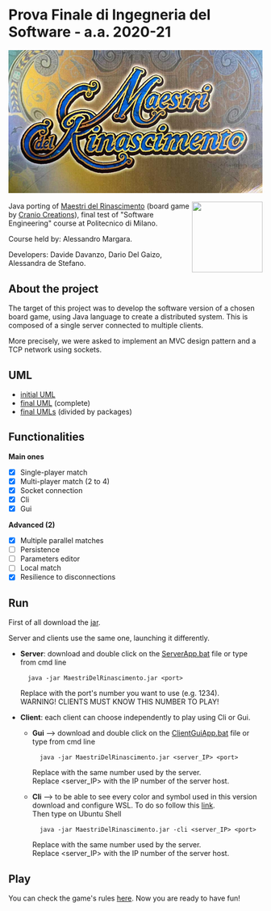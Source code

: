 # Prova Finale di Ingegneria del Software - a.a. 2020-21

![](src/main/resources/images/loading_screen.jpg)

<img src="https://craniointernational.com/2021/wp-content/uploads/2021/05/Masters-of-Renaissance_box3D.png" width=140px height=140 px align="right" />

Java porting of [Maestri del Rinascimento](http://www.craniocreations.it/prodotto/masters-of-renaissance) 
(board game by [Cranio Creations](http://www.craniocreations.it)), 
final test of "Software Engineering" course at Politecnico di Milano.

Course held by: Alessandro Margara.

Developers: Davide Davanzo, Dario Del Gaizo, Alessandra de Stefano.

## About the project

The target of this project was to develop the software version of a chosen board game, 
using Java language to create a distributed system. This is composed of a single server connected to multiple clients.

More precisely, we were asked to implement an MVC design pattern and a TCP network using sockets.

## UML

- [initial UML]()
- [final UML]() (complete)
- [final UMLs]() (divided by packages)

## Functionalities

__Main ones__

- [x] Single-player match
- [x] Multi-player match (2 to 4) 
- [x] Socket connection
- [x] Cli
- [x] Gui

__Advanced (2)__

- [x] Multiple parallel matches
- [ ] Persistence
- [ ] Parameters editor
- [ ] Local match
- [x] Resilience to disconnections

## Run

First of all download the [jar]().

Server and clients use the same one, launching it differently.
- __Server__: download and double click on the [ServerApp.bat]() file or type from cmd line

        java -jar MaestriDelRinascimento.jar <port>
  
    Replace <port> with the port's number you want to use (e.g. 1234).\
    WARNING! CLIENTS MUST KNOW THIS NUMBER TO PLAY!
  

- __Client__: each client can choose independently to play using Cli or Gui.
    - __Gui__ --> download and double click on the [ClientGuiApp.bat]() file or type from cmd line
      
            java -jar MaestriDelRinascimento.jar <server_IP> <port>
    
        Replace <port> with the same number used by the server.\
        Replace <server_IP> with the IP number of the server host.
    - __Cli__ --> to be able to see every color and symbol used in this version download and configure WSL. To do so follow this [link](https://github.com/ingconti/W10JavaCLI). \
        Then type on Ubuntu Shell
        
            java -jar MaestriDelRinascimento.jar -cli <server_IP> <port>
      
        Replace <port> with the same number used by the server.\
        Replace <server_IP> with the IP number of the server host.
  
## Play

You can check the game's rules [here](src/main/resources/maestri-rules.pdf). Now you are ready to have fun!